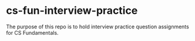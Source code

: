 # cs-fun-interview-practice
The purpose of this repo is to hold interview practice question assignments for CS Fundamentals.
